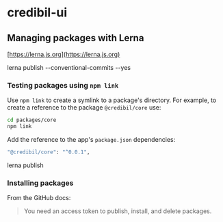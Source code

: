 # credibil-ui

## Managing packages with Lerna

[https://lerna.js.org](https://lerna.js.org)

lerna publish --conventional-commits --yes

### Testing packages using `npm link`

Use `npm link` to create a symlink to a package's directory. For example, to create a reference to the package `@credibil/core` use:

```bash
cd packages/core
npm link
```

Add the reference to the app's `package.json` dependencies:

```bash
"@credibil/core": "^0.0.1",
```

lerna publish

### Installing packages

From the GitHub docs:
> You need an access token to publish, install, and delete packages.
